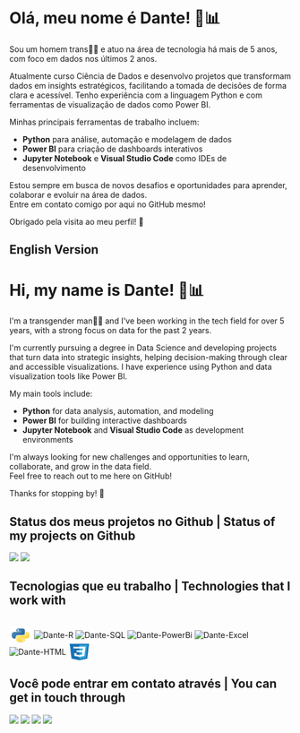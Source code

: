 # Olá, meu nome é Dante! 🧠📊

Sou um homem trans🏳️‍⚧️ e atuo na área de tecnologia há mais de 5 anos, com foco em dados nos últimos 2 anos.

Atualmente curso Ciência de Dados e desenvolvo projetos que transformam dados em insights estratégicos, facilitando a tomada de decisões de forma clara e acessível. Tenho experiência com a linguagem Python e com ferramentas de visualização de dados como Power BI.

Minhas principais ferramentas de trabalho incluem:
- **Python** para análise, automação e modelagem de dados
- **Power BI** para criação de dashboards interativos
- **Jupyter Notebook** e **Visual Studio Code** como IDEs de desenvolvimento

Estou sempre em busca de novos desafios e oportunidades para aprender, colaborar e evoluir na área de dados.  
Entre em contato comigo por aqui no GitHub mesmo!

Obrigado pela visita ao meu perfil! 🚀


## English Version

# Hi, my name is Dante! 🧠📊

I'm a transgender man🏳️‍⚧️ and I've been working in the tech field for over 5 years, with a strong focus on data for the past 2 years.

I'm currently pursuing a degree in Data Science and developing projects that turn data into strategic insights, helping decision-making through clear and accessible visualizations. I have experience using Python and data visualization tools like Power BI.

My main tools include:
- **Python** for data analysis, automation, and modeling  
- **Power BI** for building interactive dashboards  
- **Jupyter Notebook** and **Visual Studio Code** as development environments

I'm always looking for new challenges and opportunities to learn, collaborate, and grow in the data field.  
Feel free to reach out to me here on GitHub!

Thanks for stopping by! 🚀


## Status dos meus projetos no Github | Status of my projects on Github
<div>
    <img height="180em" src="https://github-readme-stats.vercel.app/api?username=DanteCavalcanteSantos&show_icons=true&theme=dark">
    <img height="180em" src="https://github-readme-stats.vercel.app/api/top-langs/?username=DanteCavalcanteSantos&layout=compact&angs_count=16&theme=dark">
</div>

## Tecnologias que eu trabalho | Technologies that I work with
<div style="display: inline_block"><br>
    <img align="center" alt="Dante-Python" height="30" width="40" src="https://raw.githubusercontent.com/devicons/devicon/master/icons/python/python-original.svg"> 
    <img align="center" alt="Dante-R" height="30" width="40" src="https://cdn.jsdelivr.net/gh/devicons/devicon@latest/icons/r/r-original.svg"/>
    <img align="center" alt="Dante-SQL" height="30" width="40" src="https://cdn.jsdelivr.net/gh/devicons/devicon@latest/icons/azuresqldatabase/azuresqldatabase-original.svg"/>
    <img align="center" alt="Dante-PowerBi" height="40" width="40" src="https://img.icons8.com/?size=100&id=Ny0t2MYrJ70p&format=png&color=000000"/>
    <img align="center" alt="Dante-Excel" height="40" width="40" src="https://img.icons8.com/?size=100&id=117561&format=png&color=000000"/>
    <img align="center" alt="Dante-HTML" height="30" width="40" src="https://cdn.jsdelivr.net/gh/devicons/devicon@latest/icons/html5/html5-original.svg"/>
    <img align="center" alt="Dante-CSS" height="30" width="40" src="https://raw.githubusercontent.com/devicons/devicon/master/icons/css3/css3-original.svg">
</div>

## Você pode entrar em contato através | You can get in touch through
 <div> 
    <a href = "mailto:dante.cavalcante96@gmail.com"><img src="https://img.shields.io/badge/-Gmail-%23333?style=for-the-badge&logo=gmail&logoColor=white" target="_blank"></a>
    <a href="mailto:dante.cavalcante96@outlook.com" target="_blank"><img src="https://img.shields.io/badge/Microsoft_Outlook-0078D4?style=for-the-badge&logo=microsoft-outlook&logoColor=white" target="_blank"></a> 
    <a href="https://www.linkedin.com/in/dante-cavalcante-santos/" target="_blank"><img src="https://img.shields.io/badge/-LinkedIn-%230077B5?style=for-the-badge&logo=linkedin&logoColor=white" target="_blank"></a> 
  <a href="https://www.upwork.com/freelancers/~01b290264692549808?mp_source=share" target="_blank"><img src="https://img.shields.io/badge/UpWork-6FDA44?style=for-the-badge&logo=Upwork&logoColor=white" target="_blank"></a> 
  </div>

